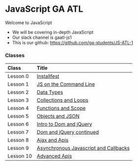 # JavaScript GA ATL

Welcome to JavaScript

  - We will be covering in-depth JavaScript
  - Our slack channel is gaatl-js1
  - This is our github: https://github.com/ga-students/JS-ATL-1

### Classes

| Class | Title |
| :--- | :--- | 
| Lesson 0 | [Installfest](./Classes/00-installfest/readme.md)
| Lesson 1 | [JS on the Command Line](./Classes/01-command-line-JS/readme.md)
| Lesson 2 | [Data Types](./Classes/02-data-types/readme.md)
| Lesson 3 | [Collections and Loops](./Classes/03-collections-and-loops/readme.md)
| Lesson 4 | [Functions and Scope](./Classes/04-functions-and-scope/readme.md)
| Lesson 5 | [Objects and JSON](./Classes/05-objects-and-json/readme.md)
| Lesson 6 | [Intro to Dom and jQuery](./Classes/06-intro-to-dom-and-jquery/readme.md)
| Lesson 7 | [Dom and jQuery continued](./Classes/07-dom-and-jquery-continued/readme.md)
| Lesson 8 | [Ajax and Apis](./Classes/08-ajax-and-apis/readme.md)
| Lesson 9 | [Asynchronous Javascript and Callbacks](./Classes/09-asynchronous-javascript-and-callbacks/readme.md)
| Lesson 10 | [Advanced Apis](./Classes/10-advanced-apis/readme.md)
